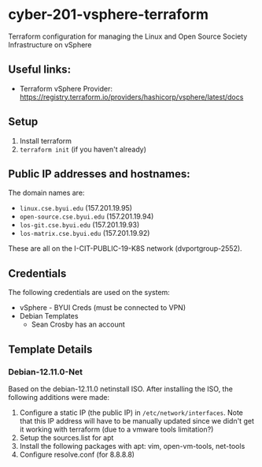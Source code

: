 # cyber-201-vsphere-terraform

Terraform configuration for managing the Linux and Open Source Society Infrastructure on vSphere

## Useful links:

* Terraform vSphere Provider: https://registry.terraform.io/providers/hashicorp/vsphere/latest/docs

## Setup

1. Install terraform
2. `terraform init` (if you haven't already)

## Public IP addresses and hostnames:

The domain names are: 
* `linux.cse.byui.edu` (157.201.19.95)
* `open-source.cse.byui.edu` (157.201.19.94)
* `los-git.cse.byui.edu` (157.201.19.93)
* `los-matrix.cse.byui.edu` (157.201.19.92)

These are all on the I-CIT-PUBLIC-19-K8S network (dvportgroup-2552).

## Credentials

The following credentials are used on the system:

* vSphere - BYUI Creds (must be connected to VPN)
* Debian Templates
   * Sean Crosby has an account

## Template Details

### Debian-12.11.0-Net

Based on the debian-12.11.0 netinstall ISO.  After installing the ISO, the following additions were made:
1. Configure a static IP (the public IP) in `/etc/network/interfaces`.  Note that this IP address will have to be manually updated since we didn't get it working with terraform (due to a vmware tools limitation?)
2. Setup the sources.list for apt
3. Install the following packages with apt: vim, open-vm-tools, net-tools
4. Configure resolve.conf (for 8.8.8.8)

